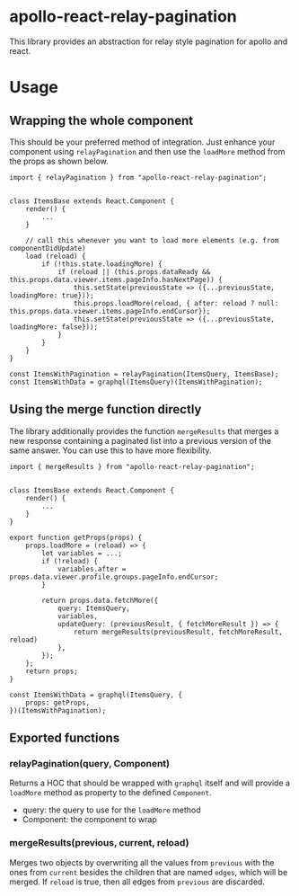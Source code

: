# apollo-react-relay-pagination

This library provides an abstraction for relay style pagination for apollo and react.

# Usage

## Wrapping the whole component
This should be your preferred method of integration. Just enhance your component using `relayPagination` and then use the `loadMore` method from the props as shown below.

```
import { relayPagination } from "apollo-react-relay-pagination";


class ItemsBase extends React.Component {
    render() {
        ...
    }

    // call this whenever you want to load more elements (e.g. from componentDidUpdate)
    load (reload) {
        if (!this.state.loadingMore) {
            if (reload || (this.props.dataReady && this.props.data.viewer.items.pageInfo.hasNextPage)) {
                this.setState(previousState => ({...previousState, loadingMore: true}));
                this.props.loadMore(reload, { after: reload ? null: this.props.data.viewer.items.pageInfo.endCursor});
                this.setState(previousState => ({...previousState, loadingMore: false}));
            }
        }
    }
}

const ItemsWithPagination = relayPagination(ItemsQuery, ItemsBase);
const ItemsWithData = graphql(ItemsQuery)(ItemsWithPagination);
```

## Using the merge function directly
The library additionally provides the function `mergeResults` that merges a new response containing a paginated list into a previous version of the same answer. You can use this to have more flexibility.
```
import { mergeResults } from "apollo-react-relay-pagination";


class ItemsBase extends React.Component {
    render() {
        ...
    }
}

export function getProps(props) {
    props.loadMore = (reload) => {
        let variables = ...;
        if (!reload) {
            variables.after = props.data.viewer.profile.groups.pageInfo.endCursor;
        }

        return props.data.fetchMore({
            query: ItemsQuery,
            variables,
            updateQuery: (previousResult, { fetchMoreResult }) => {
                return mergeResults(previousResult, fetchMoreResult, reload)
            },
        });
    };
    return props;
}

const ItemsWithData = graphql(ItemsQuery, {
    props: getProps,
})(ItemsWithPagination);
```

## Exported functions

### relayPagination(query, Component)
Returns a HOC that should be wrapped with `graphql` itself and will provide a `loadMore` method as property to the defined `Component`.

- query: the query to use for the `loadMore` method
- Component: the component to wrap

### mergeResults(previous, current, reload)
Merges two objects by overwriting all the values from `previous` with the ones from `current` besides the children that are named `edges`, which will be merged. If `reload` is true, then all edges from `previous` are discarded.